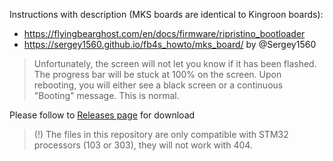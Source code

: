 Instructions with description (MKS boards are identical to Kingroon boards):
- https://flyingbearghost.com/en/docs/firmware/ripristino_bootloader
- https://sergey1560.github.io/fb4s_howto/mks_board/ by @Sergey1560

> Unfortunately, the screen will not let you know if it has been flashed. The progress bar will be stuck at 100% on the screen.  Upon rebooting, you will either see a black screen or a continuous "Booting" message. This is normal.

Please follow to [Releases page](https://github.com/brvwvde/Kingroon-KP3S-GD32F303-Bootloader/releases) for download 

> (!) The files in this repository are only compatible with STM32 processors (103 or 303), they will not work with 404.

